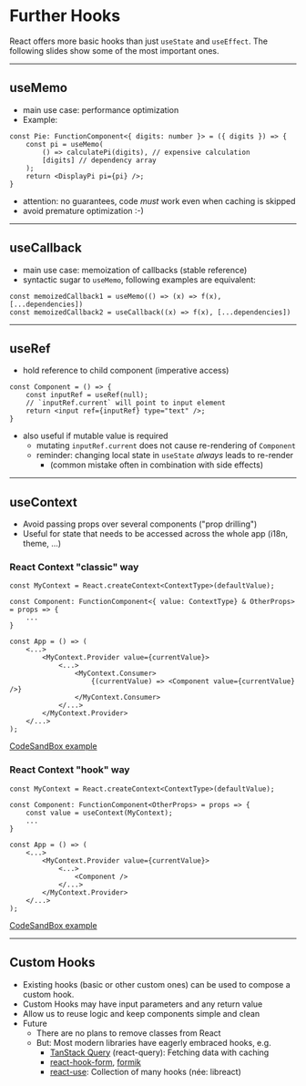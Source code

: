 # Further Hooks

React offers more basic hooks than just `useState` and `useEffect`.
The following slides show some of the most important ones.

---

## useMemo

- main use case: performance optimization
- Example: 
````tsx
const Pie: FunctionComponent<{ digits: number }> = ({ digits }) => {
    const pi = useMemo(
        () => calculatePi(digits), // expensive calculation
        [digits] // dependency array
    );
    return <DisplayPi pi={pi} />;
}
````
- attention: no guarantees, code *must* work even when caching is skipped
- avoid premature optimization :-)

----

## useCallback

- main use case: memoization of callbacks (stable reference)
- syntactic sugar to `useMemo`, following examples are equivalent:
````tsx
const memoizedCallback1 = useMemo(() => (x) => f(x), [...dependencies])
const memoizedCallback2 = useCallback((x) => f(x), [...dependencies])
````

----

## useRef

- hold reference to child component (imperative access)
````tsx
const Component = () => {
    const inputRef = useRef(null);
    // `inputRef.current` will point to input element
    return <input ref={inputRef} type="text" />;
}
````
- also useful if mutable value is required
  - mutating `inputRef.current` does not cause re-rendering of `Component`
  - reminder: changing local state in `useState` *always* leads to re-render
    - (common mistake often in combination with side effects) 

----

## useContext

- Avoid passing props over several components ("prop drilling")
- Useful for state that needs to be accessed across the whole app (i18n, theme, ...)

### React Context "classic" way

````tsx
const MyContext = React.createContext<ContextType>(defaultValue);

const Component: FunctionComponent<{ value: ContextType} & OtherProps> = props => {
    ...
}

const App = () => (
    <...>
        <MyContext.Provider value={currentValue}>
            <...>
                <MyContext.Consumer>
                    {(currentValue) => <Component value={currentValue} />}
                </MyContext.Consumer>
            </...>
        </MyContext.Provider>
    </...>
);
````
[CodeSandBox example](https://codesandbox.io/s/brave-chandrasekhar-lw5k6m?file=/src/Header.js)

### React Context "hook" way

````tsx
const MyContext = React.createContext<ContextType>(defaultValue);

const Component: FunctionComponent<OtherProps> = props => {
    const value = useContext(MyContext);
    ...
}

const App = () => (
    <...>
        <MyContext.Provider value={currentValue}>
            <...>
                <Component />
            </...>
        </MyContext.Provider>
    </...>
);
````

[CodeSandBox example](https://codesandbox.io/s/brave-chandrasekhar-lw5k6m?file=/src/NavigationItem.js)

----

## Custom Hooks

- Existing hooks (basic or other custom ones) can be used to compose a custom hook.
- Custom Hooks may have input parameters and any return value
- Allow us to reuse logic and keep components simple and clean
- Future
  - There are no plans to remove classes from React
  - But: Most modern libraries have eagerly embraced hooks, e.g.
    - [TanStack Query](https://tanstack.com/query/latest) (react-query): Fetching data with caching
    - [react-hook-form](https://react-hook-form.com/get-started/), [formik](https://formik.org/docs/overview)
    - [react-use](https://github.com/streamich/react-use): Collection of many hooks (née: libreact)
